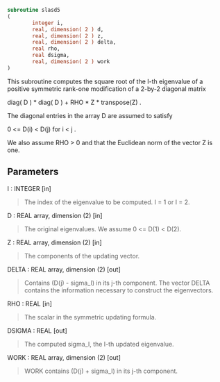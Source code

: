 ```fortran
subroutine slasd5
(
        integer i,
        real, dimension( 2 ) d,
        real, dimension( 2 ) z,
        real, dimension( 2 ) delta,
        real rho,
        real dsigma,
        real, dimension( 2 ) work
)
```

This subroutine computes the square root of the I-th eigenvalue
of a positive symmetric rank-one modification of a 2-by-2 diagonal
matrix

diag( D ) * diag( D ) +  RHO * Z * transpose(Z) .

The diagonal entries in the array D are assumed to satisfy

0 <= D(i) < D(j)  for  i < j .

We also assume RHO > 0 and that the Euclidean norm of the vector
Z is one.

## Parameters
I : INTEGER [in]
> The index of the eigenvalue to be computed.  I = 1 or I = 2.

D : REAL array, dimension (2) [in]
> The original eigenvalues.  We assume 0 <= D(1) < D(2).

Z : REAL array, dimension (2) [in]
> The components of the updating vector.

DELTA : REAL array, dimension (2) [out]
> Contains (D(j) - sigma_I) in its  j-th component.
> The vector DELTA contains the information necessary
> to construct the eigenvectors.

RHO : REAL [in]
> The scalar in the symmetric updating formula.

DSIGMA : REAL [out]
> The computed sigma_I, the I-th updated eigenvalue.

WORK : REAL array, dimension (2) [out]
> WORK contains (D(j) + sigma_I) in its  j-th component.
